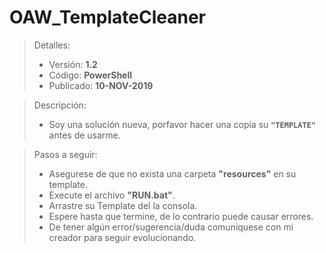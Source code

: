 # OAW_TemplateCleaner
> Detalles:
> - Versión: **1.2**
> - Código: **PowerShell**
> - Publicado: **10-NOV-2019**

> Descripción: 
> - Soy una solución nueva, porfavor hacer una copia su **`"TEMPLATE"`** antes de usarme.

> Pasos a seguir:
>	- Asegurese de que no exista una carpeta **"resources"** en su template.
>	- Execute el archivo **"RUN.bat"**.
>	- Arrastre su Template del la consola.
>	- Espere hasta que termine, de lo contrario puede causar errores.
>	- De tener algún error/sugerencia/duda comuniquese con mi creador para seguir evolucionando.
